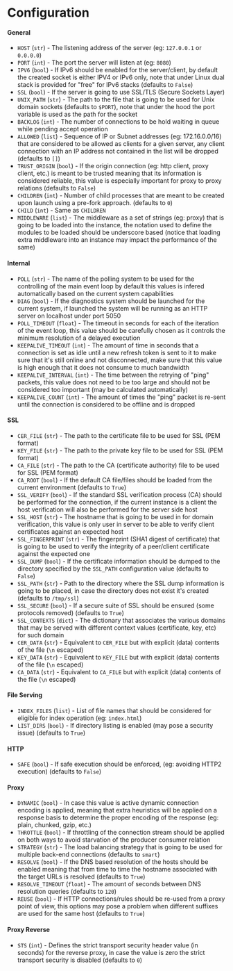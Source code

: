 # Configuration

#### General

* `HOST` (`str`) - The listening address of the server (eg: `127.0.0.1` or `0.0.0.0`)
* `PORT` (`int`) - The port the server will listen at (eg: `8080`)
* `IPV6` (`bool`) - If IPv6 should be enabled for the server/client, by default the created socket is either IPV4
or IPv6 only, note that under Linux dual stack is provided for "free" for IPv6 stacks (defaults to `False`)
* `SSL` (`bool`) - If the server is going to use SSL/TLS (Secure Sockets Layer)
* `UNIX_PATH` (`str`) - The path to the file that is going to be used for Unix domain sockets (defaults to `$PORT`),
note that under the hood the port variable is used as the path for the socket
* `BACKLOG` (`int`) - The number of connections to be hold waiting in queue while pending accept operation
* `ALLOWED` (`list`) - Sequence of IP or Subnet addresses (eg: 172.16.0.0/16) that are considered to be allowed as clients
for a given server, any client connection with an IP address not contained in the list will be dropped (defaults to `[]`)
* `TRUST_ORIGIN` (`bool`) - If the origin connection (eg: http client, proxy client, etc.) is meant to be trusted meaning that
its information is considered reliable, this value is especially important for proxy to proxy relations (defaults to `False`)
* `CHILDREN` (`int`) - Number of child processes that are meant to be created upon launch using a pre-fork approach. (defaults to `0`)
* `CHILD` (`int`) - Same as `CHILDREN`
* `MIDDLEWARE` (`list`) - The middleware as a set of strings (eg: proxy) that is going to be loaded into the instance, the notation
used to define the modules to be loaded should be underscore based (notice that loading extra middleware into an instance may impact the
performance of the same)

#### Internal

* `POLL` (`str`) - The name of the polling system to be used for the controlling of the main event loop
by default this values is infered automatically based on the current system capabilities
* `DIAG` (`bool`) - If the diagnostics system should be launched for the current system, if launched the
system will be running as an HTTP server on localhost under port 5050
* `POLL_TIMEOUT` (`float`) - The timeout in seconds for each of the iteration of the event loop, this value
should be carefully chosen as it controls the minimum resolution of a delayed execution
* `KEEPALIVE_TIMEOUT` (`int`) - The amount of time in seconds that a connection is set as idle until a
new refresh token is sent to it to make sure that it's still online and not disconnected, make sure that this
value is high enough that it does not consume to much bandwidth
* `KEEPALIVE_INTERVAL` (`int`) - The time between the retrying of "ping" packets, this value does not
need to be too large and should not be considered too important (may be calculated automatically)
* `KEEPALIVE_COUNT` (`int`) - The amount of times the "ping" packet is re-sent until the connection is
considered to be offline and is dropped

#### SSL

* `CER_FILE` (`str`) - The path to the certificate file to be used for SSL (PEM format)
* `KEY_FILE` (`str`) - The path to the private key file to be used for SSL (PEM format)
* `CA_FILE` (`str`) - The path to the CA (certificate authority) file to be used for SSL (PEM format)
* `CA_ROOT` (`bool`) - If the default CA file/files should be loaded from the current environment (defaults to `True`)
* `SSL_VERIFY` (`bool`) - If the standard SSL verification process (CA) should be performed for the connection,
if the current instance is a client the host verification will also be performed for the server side host
* `SSL_HOST` (`str`) - The hostname that is going to be used in for domain verification, this value is only
user in server to be able to verify client certificates  against an expected host
* `SSL_FINGERPRINT` (`str`) - The fingerprint (SHA1 digest of certificate) that is going to be used to verify the
integrity of a peer/client certificate against the expected one
* `SSL_DUMP` (`bool`) - If the certificate information should be dumped to the directory specified by the
`SSL_PATH` configuration value (defaults to `False`)
* `SSL_PATH` (`str`) - Path to the directory where the SSL dump information is going to be placed, in case
the directory does not exist it's created (defaults to `/tmp/ssl`)
* `SSL_SECURE` (`bool`) - If a secure suite of SSL should be ensured (some protocols removed) (defaults to `True`)
* `SSL_CONTEXTS` (`dict`) - The dictionary that associates the various domains that may be served with different
context values (certificate, key, etc) for such domain
* `CER_DATA` (`str`) - Equivalent to `CER_FILE` but with explicit (data) contents of the file (`\n` escaped)
* `KEY_DATA` (`str`) - Equivalent to `KEY_FILE` but with explicit (data) contents of the file (`\n` escaped)
* `CA_DATA` (`str`) - Equivalent to `CA_FILE` but with explicit (data) contents of the file (`\n` escaped)

#### File Serving

* `INDEX_FILES` (`list`) - List of file names that should be considered for eligible for index operation (eg: `index.html`)
* `LIST_DIRS` (`bool`) - If directory listing is enabled (may pose a security issue) (defaults to `True`)

#### HTTP

* `SAFE` (`bool`) - If safe execution should be enforced, (eg: avoiding HTTP2 execution) (defaults to `False`)

#### Proxy

* `DYNAMIC` (`bool`) - In case this value is active dynamic connection encoding is applied, meaning that extra
heuristics will be applied on a response basis to determine the proper encoding of the response (eg: plain, chunked, gzip, etc.)
* `THROTTLE` (`bool`) - If throttling of the connection stream should be applied on both ways to avoid starvation
of the producer consumer relation
* `STRATEGY` (`str`) - The load balancing strategy that is going to be used for multiple back-end connections (defaults to `smart`)
* `RESOLVE` (`bool`) - If the DNS based resolution of the hosts should be enabled meaning that from time to time the hostname
associated with the target URLs is resolved (defaults to `True`)
* `RESOLVE_TIMEOUT` (`float`) - The amount of seconds between DNS resolution queries (defaults to `120`)
* `REUSE` (`bool`) - If HTTP connections/rules should be re-used from a proxy point of view, this options may pose a problem when
different suffixes are used for the same host (defaults to `True`)

#### Proxy Reverse

* `STS` (`int`) - Defines the strict transport security header value (in seconds) for the reverse proxy, in case
the value is zero the strict transport security is disabled (defaults to `0`)
